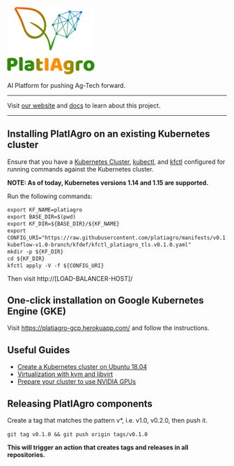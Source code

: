 <img src="./images/platiagro.png" width="200">

AI Platform for pushing Ag-Tech forward.

---

Visit [our website](https://www.cpqd.com.br/inovacao/platiagro/) and [docs](https://platiagro.github.io/) to learn about this project.

---

## Installing PlatIAgro on an existing Kubernetes cluster

Ensure that you have a [Kubernetes Cluster](https://kubernetes.io/docs/setup/), [kubectl](https://kubernetes.io/docs/tasks/tools/install-kubectl/#install-kubectl), and [kfctl](https://www.kubeflow.org/docs/started/getting-started/#installing-command-line-tools) configured for running commands against the Kubernetes cluster.

**NOTE: As of today, Kubernetes versions 1.14 and 1.15 are supported.**

Run the following commands:

```shell
export KF_NAME=platiagro
export BASE_DIR=$(pwd)
export KF_DIR=${BASE_DIR}/${KF_NAME}
export CONFIG_URI="https://raw.githubusercontent.com/platiagro/manifests/v0.1.0-kubeflow-v1.0-branch/kfdef/kfctl_platiagro_tls.v0.1.0.yaml"
mkdir -p ${KF_DIR}
cd ${KF_DIR}
kfctl apply -V -f ${CONFIG_URI}
```

Then visit http://[LOAD-BALANCER-HOST]/

## One-click installation on Google Kubernetes Engine (GKE)

Visit https://platiagro-gcp.herokuapp.com/ and follow the instructions.

## Useful Guides

- [Create a Kubernetes cluster on Ubuntu 18.04](./INSTALLATION.md)
- [Virtualization with kvm and libvirt](./VIRTUALIZATION.md)
- [Prepare your cluster to use NVIDIA GPUs](./NVIDIA-GPU.md)

## Releasing PlatIAgro components

Create a tag that matches the pattern v*, i.e. v1.0, v0.2.0, then push it.

`git tag v0.1.0 && git push origin tags/v0.1.0`

**This will trigger an action that creates tags and releases in all repositories.**
